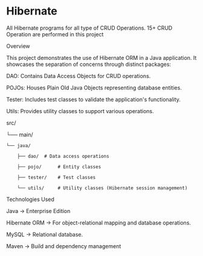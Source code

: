 # Hibernate
All Hibernate programs for all type of CRUD Operations. 15+ CRUD Operation are performed in this project

Overview

This project demonstrates the use of Hibernate ORM in a Java application. It showcases the separation of concerns through distinct packages:

DAO: Contains Data Access Objects for CRUD operations.

POJOs: Houses Plain Old Java Objects representing database entities.

Tester: Includes test classes to validate the application's functionality.

Utils: Provides utility classes to support various operations.


src/

└── main/

    └── java/
    
        ├── dao/  # Data access operations 
        
        ├── pojo/      # Entity classes
        
        ├── tester/    # Test classes
        
        └── utils/     # Utility classes (Hibernate session management)

Technologies Used

Java -> Enterprise Edition 

Hibernate ORM ->  For object-relational mapping and database operations.

MySQL ->  Relational database.

Maven -> Build and dependency management 
